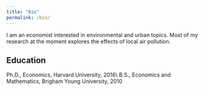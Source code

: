 ```yaml
---
title: "Bio"
permalink: /bio/
---
```


I am an economist interested in environmental and urban topics. Most of my
research at the moment explores the effects of local air pollution.


## Education
Ph.D., Economics, Harvard University, 2016\\
B.S., Economics and Mathematics, Brigham Young University, 2010
